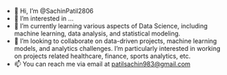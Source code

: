 - 👋 Hi, I’m @SachinPatil2806
- 👀 I’m interested in ...
- 🌱 I’m currently learning various aspects of Data Science, including machine learning, data analysis, and statistical modeling.
- 💞️ I’m looking to collaborate on data-driven projects, machine learning models, and analytics challenges. I’m particularly interested in working on projects related healthcare, finance, sports analytics, etc.
- 📫  You can reach me via email at patilsachin983@gmail.com
